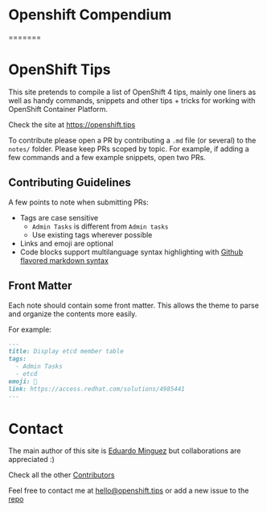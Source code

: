 # Openshift Compendium
=======
# OpenShift Tips

This site pretends to compile a list of OpenShift 4 tips, mainly one liners as well as handy commands, snippets and other tips + tricks for working with OpenShift Container Platform.

Check the site at <https://openshift.tips>

To contribute please open a PR by contributing a `.md` file (or several) to the `notes/` folder. Please keep PRs scoped by topic. For example, if adding a few commands and a few example snippets, open two PRs.

## Contributing Guidelines

A few points to note when submitting PRs:

- Tags are case sensitive
  - `Admin Tasks` is different from `Admin tasks`
  - Use existing tags wherever possible
- Links and emoji are optional
- Code blocks support multilanguage syntax highlighting with [Github flavored markdown syntax](https://help.github.com/en/github/writing-on-github/basic-writing-and-formatting-syntax)

## Front Matter

Each note should contain some front matter. This allows the theme to parse and organize the contents more easily.

For example:

```markdown
---
title: Display etcd member table
tags:
  - Admin Tasks
  - etcd
emoji: 🧹
link: https://access.redhat.com/solutions/4985441
---
```

# Contact

The main author of this site is [Eduardo Minguez](https://eduardominguez.es) but
collaborations are appreciated :)

Check all the other [Contributors](https://github.com/openshifttips/web/graphs/contributors)

Feel free to contact me at <hello@openshift.tips> or add a new issue to the
[repo](https://github.com/openshifttips/web/issues/new)

